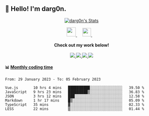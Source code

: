 <h2>👋 Hello! I'm darg0n.</h2>
<!-- 
[<img align="right" width="50%" src="https://github-readme-stats.vercel.app/api/top-langs/?username=dr-dargon&layout=compact">](https://github.com/dr-dargon) -->

<p align="center">
  <a href="https://github.com/dr-dargon" class="rich-diff-level-one">
    <img src="https://github-readme-stats.vercel.app/api?username=dr-dargon&show_icons=true&theme=buefy" alt="darg0n's Stats" ></a>
</p>

<p align="center">
    <a href="https://buymeacoffee.com/darg0n">
        <img src="https://img.icons8.com/ios-glyphs/256/808080/coffee.png" width="30px"/>
    </a> 
    &emsp;
    <a href="https://github.com/dr-dargon">
        <img src="https://img.icons8.com/material/256/808080/globe--v1.png" width="28px"/>
    </a>
    &emsp;
    <br><br>
        <strong>Check out my work below!</strong>   
    <br><br>
    <a href="https://github.com/dr-dargon">
    <img src="https://badges.pufler.dev/visits/dr-dargon/dr-dargon?style=flat-square&color=blue&logo=github">
  </a>
  <a href="https://github.com/dr-dargon">
    <img src="https://badges.pufler.dev/years/dr-dargon?style=flat-square&color=blue&logo=github">
  </a>
  <a href="https://github.com/dr-dargon">
    <img src="https://badges.pufler.dev/repos/dr-dargon?style=flat-square&color=blue&logo=github">
  </a>
  <a href="https://github.com/dr-dargon">
    <img src="https://badges.pufler.dev/commits/monthly/dr-dargon?style=flat-square&color=blue&logo=github">
  </a>
</p>


#### :bar_chart: [Monthly coding time](https://github.com/muety/wakapi)
<!--START_SECTION:waka-->

```text
From: 29 January 2023 - To: 05 February 2023

Vue.js       10 hrs 4 mins   ██████████░░░░░░░░░░░░░░░   39.50 %
JavaScript   9 hrs 23 mins   █████████▒░░░░░░░░░░░░░░░   36.83 %
JSON         3 hrs 12 mins   ███░░░░░░░░░░░░░░░░░░░░░░   12.58 %
Markdown     1 hr 17 mins    █▒░░░░░░░░░░░░░░░░░░░░░░░   05.09 %
TypeScript   35 mins         ▓░░░░░░░░░░░░░░░░░░░░░░░░   02.33 %
LESS         22 mins         ▒░░░░░░░░░░░░░░░░░░░░░░░░   01.44 %
```

<!--END_SECTION:waka-->
  
